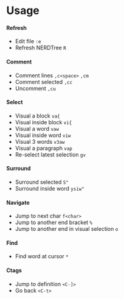 # Usage

#### Refresh

* Edit file `:e`
* Refresh NERDTree `R`

#### Comment

* Comment lines `,c<space>` `,cm`
* Comment selected `,cc`
* Uncomment `,cu`

#### Select

* Visual a block `va{`
* Visual inside block `vi{`
* Visual a word `vaw`
* Visual inside word `viw`
* Visual 3 words `v3aw`
* Visual a paragraph `vap`
* Re-select latest selection `gv`

#### Surround

* Surround selected `S"`
* Surround inside word `ysiw"`

#### Navigate

* Jump to next char `f<char>`
* Jump to another end bracket `%`
* Jump to another end in visual selection `o`

#### Find

* Find word at cursor `*`

#### Ctags

* Jump to definition `<C-]>`
* Go back `<C-t>`
